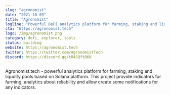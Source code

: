 ```yaml
---
slug: "agronomist"
date: "2021-10-09"
title: "Agronomist"
logline: "Powerful DeFi analytics platform for farming, staking and liqudity pools with support for Solana"
cta: "https://agronomist.tech"
logo: /img/agronomist.png
category: defi, explorer, tools
status: building
website: https://agronomist.tech
twitter: https://twitter.com/AgronomistTech
discord: https://discord.gg/tR45QftB6K
---
```


Agronomist.tech - powerful analytics platform for farming, staking and liqudity pools based on Solana platform. This project provide indicators for farming, analytics about reliability and allow create some notifications for any indicators.

